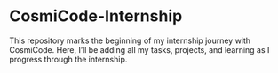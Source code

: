 # CosmiCode-Internship
This repository marks the beginning of my internship journey with CosmiCode. Here, I’ll be adding all my tasks, projects, and learning as I progress through the internship. 
